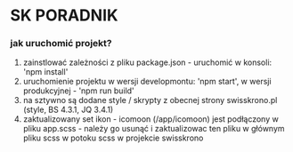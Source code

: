 # SK PORADNIK

### jak uruchomić projekt?

1. zainstlować zależności z pliku package.json - uruchomić w konsoli: 'npm install'
2. uruchomienie projektu w wersji developmontu: 'npm start', w wersji produkcyjnej - 'npm run build'
3. na sztywno są dodane style / skrypty z obecnej strony swisskrono.pl (style, BS 4.3.1, JQ 3.4.1)
4. zaktualizowany set ikon - icomoon (/app/icomoon) jest podłączony w pliku app.scss - należy go usunąć i zaktualizowac ten pliku w głównym pliku scss w potoku scss w projekcie swisskrono
